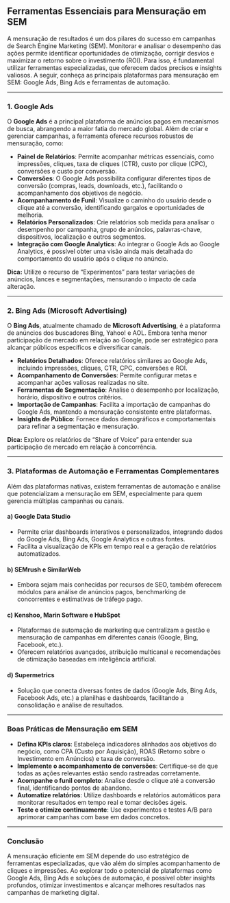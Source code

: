 
## Ferramentas Essenciais para Mensuração em SEM

A mensuração de resultados é um dos pilares do sucesso em campanhas de Search Engine Marketing (SEM). Monitorar e analisar o desempenho das ações permite identificar oportunidades de otimização, corrigir desvios e maximizar o retorno sobre o investimento (ROI). Para isso, é fundamental utilizar ferramentas especializadas, que oferecem dados precisos e insights valiosos. A seguir, conheça as principais plataformas para mensuração em SEM: Google Ads, Bing Ads e ferramentas de automação.

---

### 1. Google Ads

O **Google Ads** é a principal plataforma de anúncios pagos em mecanismos de busca, abrangendo a maior fatia do mercado global. Além de criar e gerenciar campanhas, a ferramenta oferece recursos robustos de mensuração, como:

- **Painel de Relatórios**: Permite acompanhar métricas essenciais, como impressões, cliques, taxa de cliques (CTR), custo por clique (CPC), conversões e custo por conversão.
- **Conversões**: O Google Ads possibilita configurar diferentes tipos de conversão (compras, leads, downloads, etc.), facilitando o acompanhamento dos objetivos de negócio.
- **Acompanhamento de Funil**: Visualize o caminho do usuário desde o clique até a conversão, identificando gargalos e oportunidades de melhoria.
- **Relatórios Personalizados**: Crie relatórios sob medida para analisar o desempenho por campanha, grupo de anúncios, palavras-chave, dispositivos, localização e outros segmentos.
- **Integração com Google Analytics**: Ao integrar o Google Ads ao Google Analytics, é possível obter uma visão ainda mais detalhada do comportamento do usuário após o clique no anúncio.

**Dica:** Utilize o recurso de “Experimentos” para testar variações de anúncios, lances e segmentações, mensurando o impacto de cada alteração.

---

### 2. Bing Ads (Microsoft Advertising)

O **Bing Ads**, atualmente chamado de **Microsoft Advertising**, é a plataforma de anúncios dos buscadores Bing, Yahoo! e AOL. Embora tenha menor participação de mercado em relação ao Google, pode ser estratégico para alcançar públicos específicos e diversificar canais.

- **Relatórios Detalhados**: Oferece relatórios similares ao Google Ads, incluindo impressões, cliques, CTR, CPC, conversões e ROI.
- **Acompanhamento de Conversões**: Permite configurar metas e acompanhar ações valiosas realizadas no site.
- **Ferramentas de Segmentação**: Analise o desempenho por localização, horário, dispositivo e outros critérios.
- **Importação de Campanhas**: Facilita a importação de campanhas do Google Ads, mantendo a mensuração consistente entre plataformas.
- **Insights de Público**: Fornece dados demográficos e comportamentais para refinar a segmentação e mensuração.

**Dica:** Explore os relatórios de “Share of Voice” para entender sua participação de mercado em relação à concorrência.

---

### 3. Plataformas de Automação e Ferramentas Complementares

Além das plataformas nativas, existem ferramentas de automação e análise que potencializam a mensuração em SEM, especialmente para quem gerencia múltiplas campanhas ou canais.

#### a) **Google Data Studio**

- Permite criar dashboards interativos e personalizados, integrando dados do Google Ads, Bing Ads, Google Analytics e outras fontes.
- Facilita a visualização de KPIs em tempo real e a geração de relatórios automatizados.

#### b) **SEMrush e SimilarWeb**

- Embora sejam mais conhecidas por recursos de SEO, também oferecem módulos para análise de anúncios pagos, benchmarking de concorrentes e estimativas de tráfego pago.

#### c) **Kenshoo, Marin Software e HubSpot**

- Plataformas de automação de marketing que centralizam a gestão e mensuração de campanhas em diferentes canais (Google, Bing, Facebook, etc.).
- Oferecem relatórios avançados, atribuição multicanal e recomendações de otimização baseadas em inteligência artificial.

#### d) **Supermetrics**

- Solução que conecta diversas fontes de dados (Google Ads, Bing Ads, Facebook Ads, etc.) a planilhas e dashboards, facilitando a consolidação e análise de resultados.

---

### Boas Práticas de Mensuração em SEM

- **Defina KPIs claros**: Estabeleça indicadores alinhados aos objetivos do negócio, como CPA (Custo por Aquisição), ROAS (Retorno sobre o Investimento em Anúncios) e taxa de conversão.
- **Implemente o acompanhamento de conversões**: Certifique-se de que todas as ações relevantes estão sendo rastreadas corretamente.
- **Acompanhe o funil completo**: Analise desde o clique até a conversão final, identificando pontos de abandono.
- **Automatize relatórios**: Utilize dashboards e relatórios automáticos para monitorar resultados em tempo real e tomar decisões ágeis.
- **Teste e otimize continuamente**: Use experimentos e testes A/B para aprimorar campanhas com base em dados concretos.

---

### Conclusão

A mensuração eficiente em SEM depende do uso estratégico de ferramentas especializadas, que vão além do simples acompanhamento de cliques e impressões. Ao explorar todo o potencial de plataformas como Google Ads, Bing Ads e soluções de automação, é possível obter insights profundos, otimizar investimentos e alcançar melhores resultados nas campanhas de marketing digital.
```
